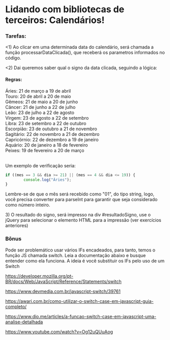 # Lidando com bibliotecas de terceiros: Calendários!

### Tarefas:
<p><1) Ao clicar em uma determinada data do calendário, será chamada a função processarDataClicada(), que receberá os parametros informados no código.</p>
<p><2) Dai queremos saber qual o signo da data clicada, seguindo a lógica:</p>

#### Regras:
Áries: 21 de março a 19 de abril<br>
Touro: 20 de abril a 20 de maio<br>
Gêmeos: 21 de maio a 20 de junho<br>
Câncer: 21 de junho a 22 de julho<br>
Leão: 23 de julho a 22 de agosto<br>
Virgem: 23 de agosto a 22 de setembro<br>
Libra: 23 de setembro a 22 de outubro<br>
Escorpião: 23 de outubro a 21 de novembro<br>
Sagitário: 22 de novembro a 21 de dezembro<br>
Capricórnio: 22 de dezembro a 19 de janeiro<br>
Aquário: 20 de janeiro a 18 de fevereiro<br>
Peixes: 19 de fevereiro a 20 de março<br><br>

Um exemplo de verificação seria:

```js
if ((mes == 3 && dia >= 21) || (mes == 4 && dia <= 19)) {
        console.log("Áries");
}
```
Lembre-se de que o mês será recebido como "01", do tipo string, logo, você precisa converter para parseInt para garantir que seja considerado como número inteiro.

<p>3) O resultado do signo, será impresso na div #resultadoSigno, use o jQuery para selecionar o elemento HTML para a impressão (ver exercícios anteriores)</p>


### Bônus
<p>Pode ser problemático usar vários IFs encadeados, para tanto, temos o função JS chamada switch. Leia a documentação abaixo e busque entender como ela funciona. A ideia é você substituir os IFs pelo uso de um Switch</p>

https://developer.mozilla.org/pt-BR/docs/Web/JavaScript/Reference/Statements/switch

https://www.devmedia.com.br/javascript-switch/39761

https://awari.com.br/como-utilizar-o-switch-case-em-javascript-guia-completo/

https://www.dio.me/articles/a-funcao-switch-case-em-javascript-uma-analise-detalhada

https://www.youtube.com/watch?v=Og12uQUuAog
